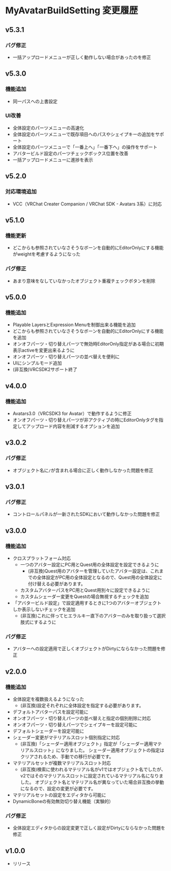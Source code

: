 # MyAvatarBuildSetting 変更履歴

## v5.3.1

### バグ修正

- 一括アップロードメニューが正しく動作しない場合があったのを修正

## v5.3.0

### 機能追加

- 同一パスへの上書設定

### UI改善

- 全体設定のパーツメニューの高速化
- 全体設定のパーツメニューで既存項目へのパスやシェイプキーの追加をサポート
- 全体設定のパーツメニューで「一番上へ」「一番下へ」の操作をサポート
- アバタービルド設定のパーツチェックボックス位置を改善
- 一括アップロードメニューに進捗を表示

## v5.2.0

### 対応環境追加

- VCC（VRChat Creater Companion / VRChat SDK - Avatars 3系）に対応

## v5.1.0

### 機能更新

- どこからも参照されていなさそうなボーンを自動的にEditorOnlyにする機能がweightを考慮するようになった

### バグ修正

- あまり意味をなしていなかったオブジェクト重複チェックボタンを削除

## v5.0.0

### 機能追加

- Playable LayersとExpression Menuを制御出来る機能を追加
- どこからも参照されていなさそうなボーンを自動的にEditorOnlyにする機能を追加
- オンオフパーツ・切り替えパーツで無効時EditorOnly指定がある場合に初期表示activeを変更出来るように
- オンオフパーツ・切り替えパーツの並べ替えを便利に
- UIにシンプルモード追加
- (非互換)VRCSDK2サポート終了

## v4.0.0

### 機能追加

- Avatars3.0（VRCSDK3 for Avatar）で動作するように修正
- オンオフパーツ・切り替えパーツが非アクティブの時にEditorOnlyタグを指定してアップロード内容を削減するオプションを追加

## v3.0.2

### バグ修正

- オブジェクト名に`/`が含まれる場合に正しく動作しなかった問題を修正

## v3.0.1

### バグ修正

- コントロールパネルが一新されたSDKにおいて動作しなかった問題を修正

## v3.0.0

### 機能追加

- クロスプラットフォーム対応
  - 一つのアバター設定にPC用とQuest用の全体設定を設定できるように
    - (非互換)Quest用のアバターを管理していたアバター設定は、これまでの全体設定がPC用の全体設定となるので、Quest用の全体設定に付け替える必要があります。
  - カスタムアバターパスをPC用とQuest用別々に設定できるように
  - カスタムシェーダー変更をQuestの場合無視するチェックを追加
- 「アバタービルド設定」で設定適用するときに1つのアバターオブジェクトしか表示しないチェックを追加
  - (非互換)これに伴ってヒエラルキー直下のアバターのみを取り扱って選択肢式にするように

### バグ修正

- アバターへの設定適用で正しくオブジェクトがDirtyにならなかった問題を修正

## v2.0.0

### 機能追加

- 全体設定を複数扱えるようになった
  - (非互換)設定それぞれに全体設定を指定する必要があります。
- デフォルトアバターパスを設定可能に
- オンオフパーツ・切り替えパーツの並べ替えと指定の個別削除に対応
- オンオフパーツ・切り替えパーツでシェイプキーを設定可能に
- デフォルトシェーダーを設定可能に
- シェーダー変更がマテリアルスロット個別指定に対応
  - (非互換)「シェーダー適用オブジェクト」指定が「シェーダー適用マテリアルスロット」になりました。
    シェーダー適用オブジェクトの指定はクリアされるため、手動での移行が必要です。
- マテリアルセットが複数マテリアルスロット対応
  - (非互換)検索に使われるマテリアル名がv1ではオブジェクト名でしたが、v2ではそのマテリアルスロットに設定されているマテリアル名になりました。
    オブジェクト名とマテリアル名が異なっていた場合非互換の挙動になるので、設定の変更が必要です。
- マテリアルセットの設定をエディタから可能に
- DynamicBoneの有効無効切り替え機能（実験的）

### バグ修正

- 全体設定エディタからの設定変更で正しく設定がDirtyにならなかった問題を修正

## v1.0.0

- リリース
